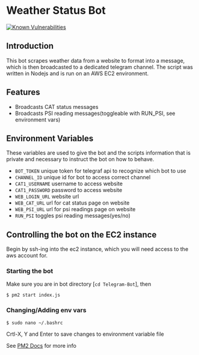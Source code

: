 # Weather Status Bot
[![Known Vulnerabilities](https://snyk.io/test/github/adohqsigs/Telegram-Bot/badge.svg?targetFile=package.json)](https://snyk.io/test/github/adohqsigs/Telegram-Bot?targetFile=package.json)

## Introduction

This bot scrapes weather data from a website to format into a message, which is then broadcasted to a dedicated telegram channel. 
The script was written in Nodejs and is run on an AWS EC2 environment.

## Features

- Broadcasts CAT status messages
- Broadcasts PSI reading messages(toggleable with RUN_PSI, see environment vars)

## Environment Variables

These variables are used to give the bot and the scripts information that is private and necessary to instruct the bot on how to behave.

- `BOT_TOKEN` unique token for telegraf api to recognize which bot to use
- `CHANNEL_ID` unique id for bot to access correct channel
- `CAT1_USERNAME` username to access website
- `CAT1_PASSWORD` password to access website
- `WEB_LOGIN_URL` website url
- `WEB_CAT_URL` url for cat status page on website
- `WEB_PSI_URL` url for psi readings page on website
- `RUN_PSI` toggles psi reading messages(yes/no)

## Controlling the bot on the EC2 instance

Begin by ssh-ing into the ec2 instance, which you will need access to the aws account for.

### Starting the bot

Make sure you are in bot directory [`cd Telegram-Bot`], then

```
$ pm2 start index.js
```

### Changing/Adding env vars

```
$ sudo nano ~/.bashrc
```
Crtl-X, Y and Enter to save changes to environment variable file


See [PM2 Docs](https://pm2.keymetrics.io/docs/usage/pm2-doc-single-page/) for more info
